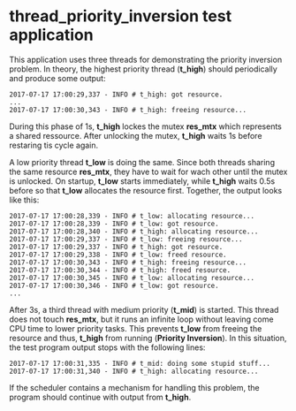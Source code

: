 # thread_priority_inversion test application

This application uses three threads for demonstrating the
priority inversion problem. In theory, the highest priority thread (**t_high**)
should periodically and produce some output:
```
2017-07-17 17:00:29,337 - INFO # t_high: got resource.
...
2017-07-17 17:00:30,343 - INFO # t_high: freeing resource...
```
During this phase of 1s, **t_high** lockes the mutex **res_mtx** which
represents a shared ressource. After unlocking the mutex, **t_high** waits 1s
before restaring tis cycle again.

A low priority thread **t_low** is doing the same. Since both threads sharing
the same resource **res_mtx**, they have to wait for wach other until the mutex
is unlocked. On startup, **t_low** starts immediately, while **t_high** waits
0.5s before so that **t_low** allocates the resource first. Together, the output 
looks like this:
```
2017-07-17 17:00:28,339 - INFO # t_low: allocating resource...
2017-07-17 17:00:28,339 - INFO # t_low: got resource.
2017-07-17 17:00:28,340 - INFO # t_high: allocating resource...
2017-07-17 17:00:29,337 - INFO # t_low: freeing resource...
2017-07-17 17:00:29,337 - INFO # t_high: got resource.
2017-07-17 17:00:29,338 - INFO # t_low: freed resource.
2017-07-17 17:00:30,343 - INFO # t_high: freeing resource...
2017-07-17 17:00:30,344 - INFO # t_high: freed resource.
2017-07-17 17:00:30,345 - INFO # t_low: allocating resource...
2017-07-17 17:00:30,346 - INFO # t_low: got resource.
...
```

After 3s, a third thread with medium priority (**t_mid**) is started. This
thread does not touch **res_mtx**, but it runs an infinite loop without leaving
come CPU time to lower priority tasks. This prevents **t_low** from freeing the
resource and thus, **t_high** from running (**Priority Inversion**). In this
situation, the test program output stops with the following lines:
```
2017-07-17 17:00:31,335 - INFO # t_mid: doing some stupid stuff...
2017-07-17 17:00:31,340 - INFO # t_high: allocating resource...
```

If the scheduler contains a mechanism for handling this problem, the program
should continue with output from **t_high**.
